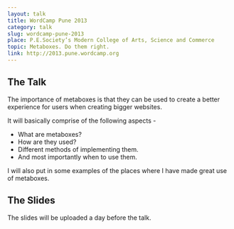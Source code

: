 ```yaml
---
layout: talk
title: WordCamp Pune 2013
category: talk
slug: wordcamp-pune-2013
place: P.E.Society’s Modern College of Arts, Science and Commerce
topic: Metaboxes. Do them right.
link: http://2013.pune.wordcamp.org
---
```


## The Talk

<p class="lead">The importance of metaboxes is that they can be used to create a better experience for users when creating bigger websites.</p>

It will basically comprise of the following aspects -

 * What are metaboxes?
 * How are they used?
 * Different methods of implementing them.
 * And most importantly when to use them.

I will also put in some examples of the places where I have made great use of metaboxes.

## The Slides

The slides will be uploaded a day before the talk.
